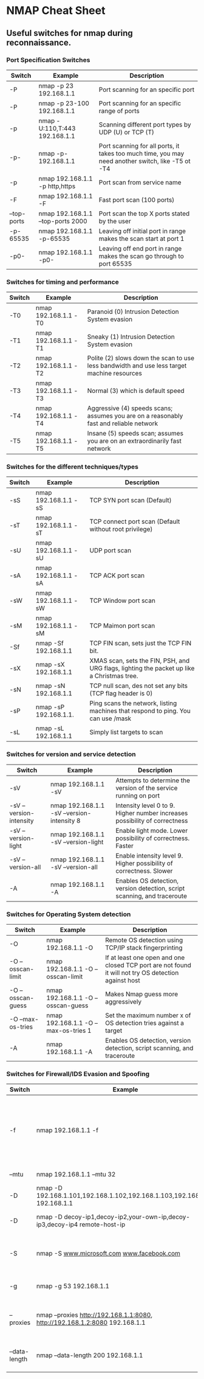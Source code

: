 # NMAP Cheat Sheet

## Useful switches for nmap during reconnaissance. 


### Port Specification Switches


Switch          | Example                | Description
--------------- | ---------------------- | ------------
-P  | nmap -p 23 192.168.1.1 | Port scanning for an specific port
-P  | nmap -p 23-100 192.168.1.1 | Port scanning for an specific range of ports 
-p  | nmap -U:110,T:443 192.168.1.1 | Scanning different port types by UDP (U) or TCP (T)
-p-  | nmap -p- 192.168.1.1 | Port scanning for all ports, it takes too much time, you may need another switch, like -T5 ot -T4
-p	 | nmap 192.168.1.1 -p http,https	| Port scan from service name
-F  | nmap 192.168.1.1 -F	| Fast port scan (100 ports)
–top-ports  | nmap 192.168.1.1 –top-ports 2000	| Port scan the top X ports stated by the user
-p-65535  | nmap 192.168.1.1 -p-65535	| Leaving off initial port in range makes the scan start at port 1
-p0-	 | nmap 192.168.1.1 -p0-	| Leaving off end port in range makes the scan go through to port 65535




### Switches for timing and performance

Switch          | Example	               | Description
--------------- | ---------------------- | ------------
-T0 | nmap 192.168.1.1 -T0	| Paranoid (0) Intrusion Detection System evasion
-T1	| nmap 192.168.1.1 -T1	| Sneaky (1) Intrusion Detection System evasion
-T2	| nmap 192.168.1.1 -T2	| Polite (2) slows down the scan to use less bandwidth and use less target machine resources
-T3	| nmap 192.168.1.1 -T3	| Normal (3) which is default speed
-T4	| nmap 192.168.1.1 -T4	| Aggressive (4) speeds scans; assumes you are on a reasonably fast and reliable network
-T5	| nmap 192.168.1.1 -T5	| Insane (5) speeds scan; assumes you are on an extraordinarily fast network




### Switches for the different techniques/types


Switch          | Example	               | Description
--------------- | ---------------------- | ------------
-sS	| nmap 192.168.1.1 -sS	| TCP SYN port scan (Default)
-sT	| nmap 192.168.1.1 -sT	| TCP connect port scan (Default without root privilege)
-sU	| nmap 192.168.1.1 -sU	| UDP port scan
-sA	| nmap 192.168.1.1 -sA	| TCP ACK port scan
-sW	| nmap 192.168.1.1 -sW	| TCP Window port scan
-sM	| nmap 192.168.1.1 -sM	| TCP Maimon port scan
-Sf | nmap -Sf 192.168.1.1  | TCP FIN scan, sets just the TCP FIN bit.
-sX | nmap -sX 192.168.1.1  | XMAS scan, sets the FIN, PSH, and URG flags, lighting the packet up like a Christmas tree.
-sN | nmap -sN 192.168.1.1  | TCP null scan, des not set any bits (TCP flag header is 0)
-sP | nmap -sP 192.168.1.1. | Ping scans the network, listing machines that respond to ping. You can use /mask
-sL | nmap -sL 192.168.1.1  | Simply list targets to scan




### Switches for version and service detection


Switch          | Example	               | Description
--------------- | ---------------------- | ------------
-sV	| nmap 192.168.1.1 -sV	| Attempts to determine the version of the service running on port
-sV –version-intensity	| nmap 192.168.1.1 -sV –version-intensity 8	| Intensity level 0 to 9. Higher number increases possibility of correctness
-sV –version-light	| nmap 192.168.1.1 -sV –version-light	| Enable light mode. Lower possibility of correctness. Faster
-sV –version-all	| nmap 192.168.1.1 -sV –version-all	| Enable intensity level 9. Higher possibility of correctness. Slower
-A	| nmap 192.168.1.1 -A	| Enables OS detection, version detection, script scanning, and traceroute




### Switches for Operating System detection

Switch          | Example	               | Description
--------------- | ---------------------- | ------------
-O	| nmap 192.168.1.1 -O	| Remote OS detection using TCP/IP stack fingerprinting
-O –osscan-limit	| nmap 192.168.1.1 -O –osscan-limit	| If at least one open and one closed TCP port are not found it will not try OS detection against host
-O –osscan-guess	| nmap 192.168.1.1 -O –osscan-guess	| Makes Nmap guess more aggressively
-O –max-os-tries	| nmap 192.168.1.1 -O –max-os-tries 1	| Set the maximum number x of OS detection tries against a target
-A	| nmap 192.168.1.1 -A	| Enables OS detection, version detection, script scanning, and traceroute



### Switches for Firewall/IDS Evasion and Spoofing

Switch          | Example	               | Description
--------------- | ---------------------- | ------------
-f	| nmap 192.168.1.1 -f	| Requested scan (including ping scans) use tiny fragmented IP packets. Harder for packet filters
–mtu	| nmap 192.168.1.1 –mtu 32	| Set your own offset size
-D	| nmap -D 192.168.1.101,192.168.1.102,192.168.1.103,192.168.1.23 192.168.1.1	| Send scans from spoofed IPs
-D	| nmap -D decoy-ip1,decoy-ip2,your-own-ip,decoy-ip3,decoy-ip4 remote-host-ip	| Above example explained
-S	| nmap -S www.microsoft.com www.facebook.com	| Scan Facebook from Microsoft (-e eth0 -Pn may be required)
-g	| nmap -g 53 192.168.1.1	| Use given source port number
–proxies	| nmap –proxies http://192.168.1.1:8080, http://192.168.1.2:8080 192.168.1.1	| Relay connections through HTTP/SOCKS4 proxies
–data-length	| nmap –data-length 200 192.168.1.1	| Appends random data to sent packets



